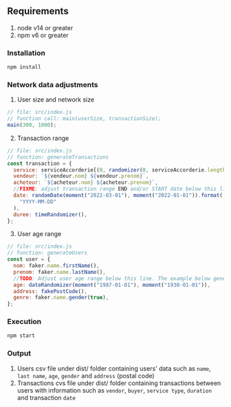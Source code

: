 ## Requirements

1. node v14 or greater
2. npm v6 or greater

### Installation

```sh
npm install
```

### Network data adjustments

1. User size and network size

```js
// file: src/index.js
// function call: main(userSize, transactionSize);
main(300, 1000);
```

2. Transaction range

```js
// file: src/index.js
// function: generateTransactions
const transaction = {
  service: serviceAccorderie[(0, randomizer(0, serviceAccorderie.length - 1))],
  vendeur: `${vendeur.nom} ${vendeur.prenom}`,
  acheteur: `${acheteur.nom} ${acheteur.prenom}`,
  //FIXME: adjust transaction range END and/or START date below this line i.e: END: moment("2022-06-01"), START: moment("2022-04-01")
  date: randomDate(moment("2022-03-01"), moment("2022-01-01")).format(
    "YYYY-MM-DD"
  ),
  duree: timeRandomizer(),
};
```

3. User age range

```js
// file: src/index.js
// function: generateUsers
const user = {
  nom: faker.name.firstName(),
  prenom: faker.name.lastName(),
  //TODO: Adjust user age range below this line. The example below generates users between 35 - 92 years old
  age: dateRandomizer(moment("1987-01-01"), moment("1930-01-01")),
  address: fakePostCode(),
  genre: faker.name.gender(true),
};
```

### Execution

```sh
npm start
```

### Output

1. Users csv file under dist/ folder containing users' data such as `name`, `last name`, `age`, `gender` and `address` (postal code)
2. Transactions cvs file under dist/ folder containing transactions between users with information such as `vendor`, `buyer`, `service type`, `duration` and transaction `date`
